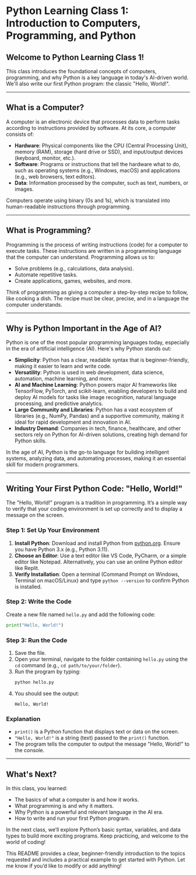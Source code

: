 # Python Learning Class 1: Introduction to Computers, Programming, and Python

## Welcome to Python Learning Class 1!
This class introduces the foundational concepts of computers, programming, and why Python is a key language in today's AI-driven world. We'll also write our first Python program: the classic "Hello, World!".

---

## What is a Computer?
A computer is an electronic device that processes data to perform tasks according to instructions provided by software. At its core, a computer consists of:

- **Hardware**: Physical components like the CPU (Central Processing Unit), memory (RAM), storage (hard drive or SSD), and input/output devices (keyboard, monitor, etc.).
- **Software**: Programs or instructions that tell the hardware what to do, such as operating systems (e.g., Windows, macOS) and applications (e.g., web browsers, text editors).
- **Data**: Information processed by the computer, such as text, numbers, or images.

Computers operate using binary (0s and 1s), which is translated into human-readable instructions through programming.

---

## What is Programming?
Programming is the process of writing instructions (code) for a computer to execute tasks. These instructions are written in a programming language that the computer can understand. Programming allows us to:

- Solve problems (e.g., calculations, data analysis).
- Automate repetitive tasks.
- Create applications, games, websites, and more.

Think of programming as giving a computer a step-by-step recipe to follow, like cooking a dish. The recipe must be clear, precise, and in a language the computer understands.

---

## Why is Python Important in the Age of AI?
Python is one of the most popular programming languages today, especially in the era of artificial intelligence (AI). Here's why Python stands out:

- **Simplicity**: Python has a clear, readable syntax that is beginner-friendly, making it easier to learn and write code.
- **Versatility**: Python is used in web development, data science, automation, machine learning, and more.
- **AI and Machine Learning**: Python powers major AI frameworks like TensorFlow, PyTorch, and scikit-learn, enabling developers to build and deploy AI models for tasks like image recognition, natural language processing, and predictive analytics.
- **Large Community and Libraries**: Python has a vast ecosystem of libraries (e.g., NumPy, Pandas) and a supportive community, making it ideal for rapid development and innovation in AI.
- **Industry Demand**: Companies in tech, finance, healthcare, and other sectors rely on Python for AI-driven solutions, creating high demand for Python skills.

In the age of AI, Python is the go-to language for building intelligent systems, analyzing data, and automating processes, making it an essential skill for modern programmers.

---

## Writing Your First Python Code: "Hello, World!"
The "Hello, World!" program is a tradition in programming. It’s a simple way to verify that your coding environment is set up correctly and to display a message on the screen.

### Step 1: Set Up Your Environment
1. **Install Python**: Download and install Python from [python.org](https://www.python.org/downloads/). Ensure you have Python 3.x (e.g., Python 3.11).
2. **Choose an Editor**: Use a text editor like VS Code, PyCharm, or a simple editor like Notepad. Alternatively, you can use an online Python editor like Replit.
3. **Verify Installation**: Open a terminal (Command Prompt on Windows, Terminal on macOS/Linux) and type `python --version` to confirm Python is installed.

### Step 2: Write the Code
Create a new file named `hello.py` and add the following code:

```python
print("Hello, World!")
```

### Step 3: Run the Code
1. Save the file.
2. Open your terminal, navigate to the folder containing `hello.py` using the `cd` command (e.g., `cd path/to/your/folder`).
3. Run the program by typing:
   ```bash
   python hello.py
   ```
4. You should see the output:
   ```
   Hello, World!
   ```

### Explanation
- `print()` is a Python function that displays text or data on the screen.
- `"Hello, World!"` is a string (text) passed to the `print()` function.
- The program tells the computer to output the message "Hello, World!" to the console.

---

## What's Next?
In this class, you learned:
- The basics of what a computer is and how it works.
- What programming is and why it matters.
- Why Python is a powerful and relevant language in the AI era.
- How to write and run your first Python program.

In the next class, we’ll explore Python’s basic syntax, variables, and data types to build more exciting programs. Keep practicing, and welcome to the world of coding!



This README provides a clear, beginner-friendly introduction to the topics requested and includes a practical example to get started with Python. Let me know if you’d like to modify or add anything!
